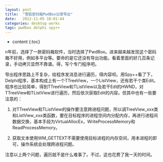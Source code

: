 ```yaml
---
layout: post
title:  "雪狐密码箱PwdBox记录导出"
date:   2012-11-05 10:01:44
categories: desktop works
tags: pwdbox delphi spy++
---
```


* content
{:toc}

n年前，选择了一款密码箱软件，当时选择了PwdBox。进来越来越发现这个密码箱不好用，例如多平台等。要命的是它还没有导出功能。看着里面的好几百条记录，手动拷贝显然不靠谱。得，写个专门程序吧。

导出程序思路上不复杂，给程序发消息进行遍历，得内容呗。用Spy++看了下，Delphi程序，基本构成上有一个TTreeView，一个ListView，还有若干个类Edit。程序也比较简单，得到TTreeView和TListView以及若干Edt的HWND，对TTreeView和TListView进行遍历，然后依次获取Edit的内容。但其中也有一些要注意的：

1. 对TTreeView和TListView的操作要注意跨进程问题，所以调TreeView_xxx类和ListView_xxx类函数，要在目标程序的进程空间内分配内存，再进行进程间数据交换，基本手段为VirtualAllocEx，WriteProcessMemory和ReadProcessMemory。

2. 获取文本使用WM_GETTEXT不需要使用目标进程的内存空间，用本进程的即可，操作系统会处理跨进程问题。

注意以上两个问题，遍历就不是什么难事了。不过，这也花费了我一天的时间。